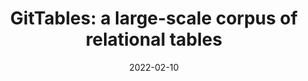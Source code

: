 ---
title: "GitTables: a large-scale corpus of relational tables"
date: 2022-02-10
event: "CWI Database Architectures Group"
location: "Amsterdam, Netherlands"
recording_url: https://youtu.be/jEBKcmdIFzw
slides_url: https://www.madelonhulsebos.com/assets/GitTables%20(slides).pdf
---